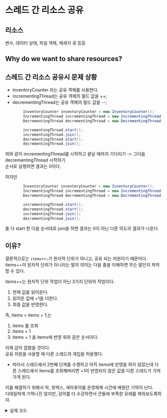 # 스레드 간 리소스 공유

## 리소스
변수, 데이터 상태, 파일 객체, 메세지 큐 등등

## Why do we want to share resources?

## 스레드 간 리소스 공유시 문제 상황

- InventoryCounter 라는 공유 객체를 사용한다.
- incrementingThread는 공유 객체의 필드 값을 ++;
- decrementingThread는 공유 객체의 필드 값을 --;

```java
        InventoryCounter inventoryCounter = new InventoryCounter();
        IncrementingThread incrementingThread = new IncrementingThread(inventoryCounter);
        DecrementingThread decrementingThread = new DecrementingThread(inventoryCounter);

        incrementingThread.start();
        incrementingThread.join();
        decrementingThread.start();
        decrementingThread.join();
```

위와 같이 incrementingThread를 시작하고 끝날 때까지 기다리기 -> 그다음 decrementingThread 시작하기   
순서로 실행하면 결과는 0이다.

하지만

```java
        InventoryCounter inventoryCounter = new InventoryCounter();
        IncrementingThread incrementingThread = new IncrementingThread(inventoryCounter);
        DecrementingThread decrementingThread = new DecrementingThread(inventoryCounter);

        incrementingThread.start();
        decrementingThread.start();
        incrementingThread.join();
        decrementingThread.join();
```

둘 다 start 한 다음 순서대로 join을 하면 결과는 0이 아닌 다른 의도의 결과가 나온다.

## 이유?
결론적으로는 `items++;`가 원자적 단위가 아니고, 공유 되는 자원이기 때문이다.   
items++이 원자적 단위가 아니라는 말의 의미는 다음 줄을 이해하면 무슨 말인지 파악할 수 있다.   

items++는 원자적 단위 작업이 아닌 3가지 단위의 작업이다.
1. 현재 값을 읽어온다.
2. 읽어온 값에 +1을 더한다.
3. 최종 값을 반영한다.

즉, items = items + 1;는
1. items 를 조회
2. items + 1
3. items + 1 을 items에 반영
위와 같은 순서이다.   

이제 감이 잡혔을 것이다.   
공유 자원을 사용할 때 다른 스레드의 개입을 허용했다.   
- 따라서 스레드에서 2번째 단계를 수행하고 아직 items에 반영을 하지 않았는데 다른 스레드에서 items를 조회해버리면 +1이 반영되지 않은 값을 다른 스레드가 가져가게 된다.   

이를 해결하기 위해서 락, 뮤텍스, 세마포어를 운영체제 시간에 배웠던 기억이 난다.   
디테일하게 기억나진 않지만, 강의를 더 수강하면서 큰돌에 부족한 모래를 채워보도록하자.





<details>
<summary> 실제 코드 </summary>

```java
public class pratice {
    public static void main(String[] args) throws InterruptedException {
        InventoryCounter inventoryCounter = new InventoryCounter();
        IncrementingThread incrementingThread = new IncrementingThread(inventoryCounter);
        DecrementingThread decrementingThread = new DecrementingThread(inventoryCounter);

        incrementingThread.start();
        incrementingThread.join();
        decrementingThread.start();
        decrementingThread.join();

        System.out.println("We currently have "  + inventoryCounter.getItems() + " items");
    }

    public static class IncrementingThread extends Thread{
        private InventoryCounter inventoryCounter;

        public IncrementingThread(InventoryCounter inventoryCounter) {
            this.inventoryCounter = inventoryCounter;
        }

        @Override
        public void run() {
            for (int i = 0; i < 10000; i++) {
                inventoryCounter.increament();
            }
        }
    }

    public static class DecrementingThread extends Thread{
        private InventoryCounter inventoryCounter;

        public DecrementingThread(InventoryCounter inventoryCounter) {
            this.inventoryCounter = inventoryCounter;
        }

        @Override
        public void run() {
            for (int i = 0; i < 10000; i++) {
                inventoryCounter.decreament();
            }
        }
    }

    private static class InventoryCounter{
        private int items =0;

        public void increament(){
            items++;
        }

        public void decreament(){
            items--;
        }

        public int getItems(){
            return items;
        }
    }
}

```

</details>
